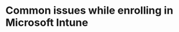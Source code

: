 # Common issues while enrolling in Microsoft Intune

  




















[seed-offboarding-steps]: offboard-device-from-seed.md
[verify-defender-configuration]: verify-microsoft-defender-is-configured-correctly-for-your-os.md
[upgrade-macos]: https://support.apple.com/downloads/macos
[raise-support-request]: support-channels.md
